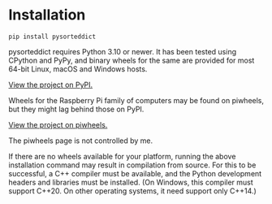 # Installation

```shell
pip install pysorteddict
```

pysorteddict requires Python 3.10 or newer. It has been tested using CPython and PyPy, and binary wheels for the same
are provided for most 64-bit Linux, macOS and Windows hosts.

[View the project on PyPI.](https://pypi.org/project/pysorteddict/)

Wheels for the Raspberry Pi family of computers may be found on piwheels, but they might lag behind those on PyPI.

[View the project on piwheels.](https://www.piwheels.org/project/pysorteddict/)

The piwheels page is not controlled by me.

<p class="notice">
If there are no wheels available for your platform, running the above installation command may result in compilation
from source. For this to be successful, a C++ compiler must be available, and the Python development headers and
libraries must be installed. (On Windows, this compiler must support C++20. On other operating systems, it need support
only C++14.)
</p>
